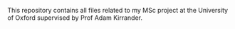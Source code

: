 This repository contains all files related to my MSc project at the University of Oxford supervised by Prof Adam Kirrander.
